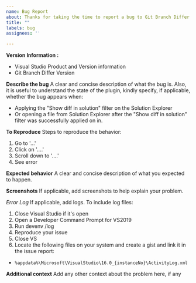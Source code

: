 ```yaml
---
name: Bug Report
about: Thanks for taking the time to report a bug to Git Branch Differ
title: ""
labels: bug
assignees: ''

---
```


**Version Information :**
 - Visual Studio Product and Version information
 - Git Branch Differ Version

**Describe the bug**
A clear and concise description of what the bug is. Also, it is useful to understand the state of the plugin, kindly specify, if applicable, whether the bug appears when:
 - Applying the "Show diff in solution" filter on the Solution Explorer
 - Or opening a file from Solution Explorer after the "Show diff in solution" filter was successfully applied on in.

**To Reproduce**
Steps to reproduce the behavior:
1. Go to '...'
2. Click on '....'
3. Scroll down to '....'
4. See error

**Expected behavior**
A clear and concise description of what you expected to happen.

**Screenshots**
If applicable, add screenshots to help explain your problem. 

*Error Log*
If applicable, add logs. To include log files:
  1. Close Visual Studio if it's open
  2. Open a Developer Command Prompt for VS2019
  3. Run devenv /log
  4. Reproduce your issue
  5. Close VS
  6. Locate the following files on your system and create a gist and link it in the issue report:
   - `%appdata%\Microsoft\VisualStudio\16.0_{instanceNo}\ActivityLog.xml`   

**Additional context**
Add any other context about the problem here, if any
